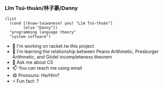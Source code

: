 ### Lîm Tsú-thuàn/林子篆/Danny

```racket
(list
  (cond [(know-taiwanese? you) "Lîm Tsú-thuàn"]
        [else "Danny"])
  "programming language theory"
  "system software")
```

- 🔭 I'm working on racket.tw this project
- 🌱 I'm learning the relationship between Peano Arithmetic, Presburger Arithmetic, and Gödel incompleteness theorem
- 💬 Ask me about CS
- 📫 You can reach me using email
- 😄 Pronouns: He/Him?
- ⚡ Fun fact: ?
